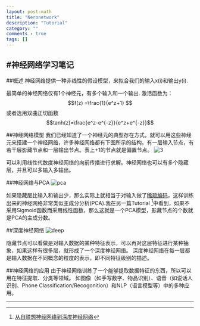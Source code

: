 ```yaml
---
layout: post-math
title: "Neronetwork"
description: "Tutorial"
category: ""
comments : true
tags: []
---
```

#神经网络学习笔记
---

##概述
神经网络提供一种非线性的假设模型，来拟合我们的输入x(i)和输出y(i).

最简单的神经网络仅有1个神经元，有多个输入和一个输出.
激活函数为：
$$f(z) =\frac{1}{e^z+1} $$
或者选用双曲正切函数
$$tanh(z)=\frac{e^z-e^{-z}}{e^z+e^{-z}}$$

##神经网络模型
我们已经知道了一个神经元的典型存在方式，就可以用这些神经元来搭建一个神经网络，许多神经网络都有下图所示的结构。有一层输入节点，有若干层影藏节点和一层输出节点。表上+1的节点就是偏置节点。
![3](http://img.blog.csdn.net/20130612173744656)

可以利用线性代数度神经网络的向前传播进行求解。神经网络也可以有多个隐藏层，并且可以多输入多输出。

##神经网络与PCA
![pca](http://ufldl.stanford.edu/wiki/images/thumb/f/f9/Autoencoder636.png/400px-Autoencoder636.png)

如果隐藏层比输入和输出少，那么实际上就相当于对输入做了[稀疏编码](http://ufldl.stanford.edu/wiki/index.php/自编码算法与稀疏性)，这样训练出来的神经网络非常类似主成分分析(PCA).我在另一篇Tutorial [^1]中看到，如果不采用Sigmoid函数而采用线性函数，那么这就是一个PCA模型，影藏节点的个数就是PCA的主成分数。


##深度神经网络
![deep](http://img.blog.csdn.net/20130612173757031)

隐藏节点可以看做是对输入数据的某种特征表示，可以再对这层特征进行某种抽象，如果这样有很多层，就形成了一个深度神经网络。
深度神经网络在每一层都是输入数据在不同概念的粒度的表示，即不同特征级别的描述。

##神经网络的应用
由于神经网络训练了一个能够提取数据特征的东西，所以可以用在特征提取、分类等领域。
如图像（如手写数字、物品识别）、语音（如说话人识别、Phone Classification/Recogonition）和NLP（语言模型等）中的多种应用。

___
[^1]:[从自联想神经网络到深度神经网络](http://blog.csdn.net/celerychen2009/article/details/9079715)